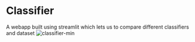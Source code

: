 # Classifier
A webapp built using streamlit which lets us to compare different classifiers and dataset
![classifier-min](https://user-images.githubusercontent.com/54054165/125445574-fb6237f5-ef28-4f98-a505-dd3786c402a2.gif)
